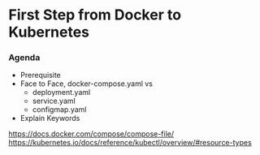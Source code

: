 # First Step from Docker to Kubernetes

### Agenda
* Prerequisite
* Face to Face, docker-compose.yaml vs
  * deployment.yaml
  * service.yaml
  * configmap.yaml
* Explain Keywords

https://docs.docker.com/compose/compose-file/
https://kubernetes.io/docs/reference/kubectl/overview/#resource-types
